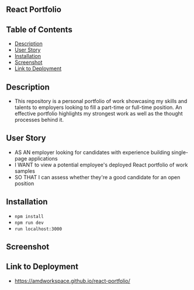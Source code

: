 ## React Portfolio

## Table of Contents

- [Description](#description)
- [User Story](#user-story)
- [Installation](#installation)
- [Screenshot](#screenshot)
- [Link to Deployment](#link-to-deployment)

## Description

- This repository is a personal portfolio of work showcasing my skills and talents to employers looking to fill a part-time or full-time position. An effective portfolio highlights my strongest work as well as the thought processes behind it.

## User Story

- AS AN employer looking for candidates with experience building single-page applications
- I WANT to view a potential employee's deployed React portfolio of work samples
- SO THAT I can assess whether they're a good candidate for an open position

## Installation

- `npm install`
- `npm run dev`
- `run localhost:3000`

## Screenshot

## Link to Deployment

- https://amdworkspace.github.io/react-portfolio/

